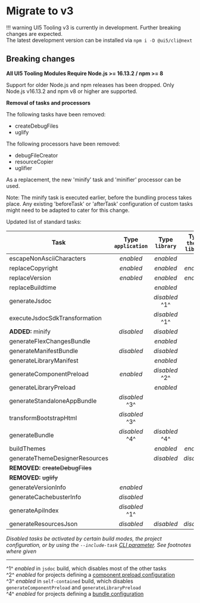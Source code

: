 # Migrate to v3

!!! warning
    UI5 Tooling v3 is currently in development. Further breaking changes are expected.  
    The latest development version can be installed via `npm i -D @ui5/cli@next`

## Breaking changes

**All UI5 Tooling Modules Require Node.js >= 16.13.2 / npm >= 8**

Support for older Node.js and npm releases has been dropped.
Only Node.js v16.13.2 and npm v8 or higher are supported.

**Removal of tasks and processors**

The following tasks have been removed:

- createDebugFiles
- uglify

The following processors have been removed:

- debugFileCreator
- resourceCopier
- uglifier

As a replacement, the new 'minify' task and 'minifier' processor can be
used.

Note: The minify task is executed earlier, before the bundling
process takes place. Any existing 'beforeTask' or 'afterTask' configuration of
custom tasks might need to be adapted to cater for this change.

Updated list of standard tasks:

| Task | Type `application` | Type `library` | Type `theme-library` |
| ---- | :----: | :----: | :----: |
| escapeNonAsciiCharacters | *enabled* | *enabled* |  |
| replaceCopyright | *enabled* | *enabled* | *enabled* |
| replaceVersion | *enabled* | *enabled* | *enabled* |
| replaceBuildtime |  | *enabled* |  |
| generateJsdoc |  | *disabled* ^1^ |  |
| executeJsdocSdkTransformation |  | *disabled* ^1^ |  |
| **ADDED:** minify | *disabled* | *disabled* |  |
| generateFlexChangesBundle |  | *enabled* |  |
| generateManifestBundle | *disabled* | *disabled* |  |
| generateLibraryManifest |  | *enabled* |  |
| generateComponentPreload | *enabled* | *disabled* ^2^ |  |
| generateLibraryPreload |  | *enabled* |  |
| generateStandaloneAppBundle | *disabled* ^3^ |  |  |
| transformBootstrapHtml | *disabled* ^3^ |  |  |
| generateBundle | *disabled* ^4^ | *disabled* ^4^ |  |
| buildThemes |  | *enabled* | *enabled* |
| generateThemeDesignerResources |  | *disabled* | *disabled* |
| **REMOVED:** ~~createDebugFiles~~ |  |  |  |
| **REMOVED:** ~~uglify~~ |  |  |  |
| generateVersionInfo | *enabled* |  |  |
| generateCachebusterInfo | *disabled* |  |  |
| generateApiIndex | *disabled* ^1^ |  |  |
| generateResourcesJson | *disabled* | *disabled* | *disabled* |

*Disabled tasks be activated by certain build modes, the project configuration, or by using the `--include-task` [CLI parameter](../pages/CLI.md#ui5-build). See footnotes where given* 

---

^1^ *enabled* in `jsdoc` build, which disables most of the other tasks  
^2^ *enabled* for projects defining a [component preload configuration](../pages/Configuration.md#component-preload-generation)  
^3^ *enabled* in `self-contained` build, which disables `generateComponentPreload` and `generateLibraryPreload`  
^4^ *enabled* for projects defining a [bundle configuration](../pages/Configuration.md#custom-bundling)  
